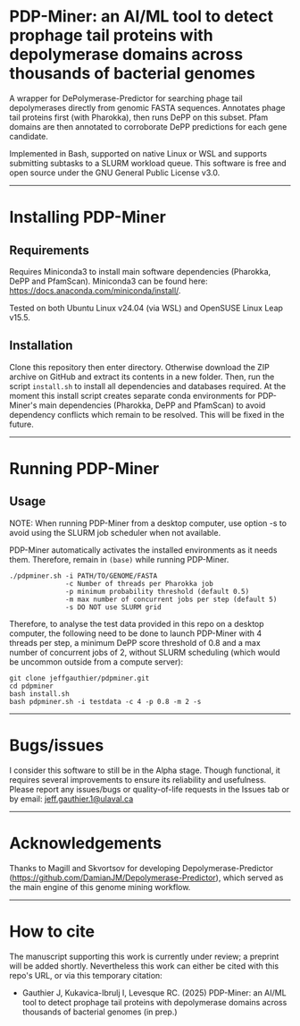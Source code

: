 # PDP-Miner: an AI/ML tool to detect prophage tail proteins with depolymerase domains across thousands of bacterial genomes
A wrapper for DePolymerase-Predictor for searching phage tail depolymerases directly from genomic FASTA sequences. Annotates phage tail proteins first (with Pharokka), then runs DePP on this subset. Pfam domains are then annotated to corroborate DePP predictions for each gene candidate.

Implemented in Bash, supported on native Linux or WSL and supports submitting subtasks to a SLURM workload queue. This software is free and open source under the GNU General Public License v3.0.

---

# Installing PDP-Miner

## Requirements
Requires Miniconda3 to install main software dependencies (Pharokka, DePP and PfamScan). Miniconda3 can be found here: https://docs.anaconda.com/miniconda/install/. 

Tested on both Ubuntu Linux v24.04 (via WSL) and OpenSUSE Linux Leap v15.5.

## Installation
Clone this repository then enter directory. Otherwise download the ZIP archive on GitHub and extract its contents in a new folder. Then, run the script `install.sh` to install all dependencies and databases required. At the moment this install script creates separate conda environments for PDP-Miner's main dependencies (Pharokka, DePP and PfamScan) to avoid dependency conflicts which remain to be resolved. This will be fixed in the future.

---

# Running PDP-Miner

## Usage

NOTE: When running PDP-Miner from a desktop computer, use option -s to avoid using the SLURM job scheduler when not available.

PDP-Miner automatically activates the installed environments as it needs them. Therefore, remain in `(base)` while running PDP-Miner.

```
./pdpminer.sh -i PATH/TO/GENOME/FASTA
              -c Number of threads per Pharokka job
              -p minimum probability threshold (default 0.5)
              -m max number of concurrent jobs per step (default 5)
              -s DO NOT use SLURM grid
```

Therefore, to analyse the test data provided in this repo on a desktop computer, the following need to be done to launch PDP-Miner with 4 threads per step, a minimum DePP score threshold of 0.8 and a max number of concurrent jobs of 2, without SLURM scheduling (which would be uncommon outside from a compute server):

```
git clone jeffgauthier/pdpminer.git
cd pdpminer
bash install.sh
bash pdpminer.sh -i testdata -c 4 -p 0.8 -m 2 -s
```

---

# Bugs/issues
I consider this software to still be in the Alpha stage. Though functional, it requires several improvements to ensure its reliability and usefulness. Please report any issues/bugs or quality-of-life requests in the Issues tab or by email: jeff.gauthier.1@ulaval.ca

---

# Acknowledgements
Thanks to Magill and Skvortsov for developing Depolymerase-Predictor (https://github.com/DamianJM/Depolymerase-Predictor), which served as the main engine of this genome mining workflow.

---

# How to cite
The manuscript supporting this work is currently under review; a preprint will be added shortly. Nevertheless this work can either be cited with this repo's URL, or via this temporary citation:

* Gauthier J, Kukavica-Ibrulj I, Levesque RC. (2025) PDP-Miner: an AI/ML tool to detect prophage tail proteins with depolymerase domains across thousands of bacterial genomes (in prep.)

